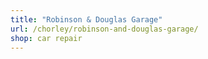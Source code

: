 ```yaml
---
title: "Robinson & Douglas Garage"
url: /chorley/robinson-and-douglas-garage/
shop: car repair
---
```


